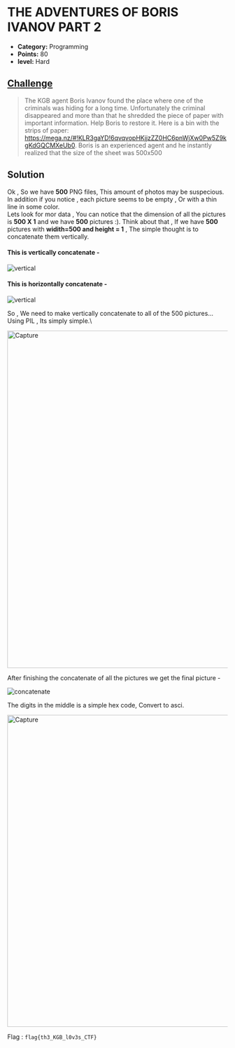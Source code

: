 
# THE ADVENTURES OF BORIS IVANOV PART 2

* **Category:** Programming
* **Points:** 80 
* **level:** Hard


## [Challenge](https://ctflearn.com/problems/382)

> The KGB agent Boris Ivanov found the place where one of the criminals was hiding for a long time. Unfortunately the criminal disappeared and more than that he shredded the piece of paper with important information. Help Boris to restore it. Here is a bin with the strips of paper: https://mega.nz/#!KLR3gaYD!6qvqvopHKjjzZZ0HC6pnWjXw0Pw5Z9kgKdGQCMXeUb0. Boris is an experienced agent and he instantly realized that the size of the sheet was 500x500

## Solution
Ok , So we have **500** PNG files, This amount of photos may be suspecious.\
In addition if you notice , each picture seems to be empty , Or with a thin line in some color.\
Lets look for mor data , You can notice that the dimension of all the pictures is **500 X 1** and we have **500** pictures :).
Think about that , If we have **500** pictures with **widith=500 and height = 1** , The simple thought is to concatenate them vertically.

#### This is vertically concatenate  - 

![vertical](https://user-images.githubusercontent.com/57364083/69500145-2ba77480-0f01-11ea-9892-dd9d9543974d.png)

#### This is horizontally concatenate  - 

![vertical](https://user-images.githubusercontent.com/57364083/69500161-51cd1480-0f01-11ea-95b9-30c9f28f64c2.png)

So , We need to make vertically concatenate to all of the 500 pictures...
Using PIL , Its simply simple.\

<img width="769" alt="Capture" src="https://user-images.githubusercontent.com/57364083/69500288-68c03680-0f02-11ea-8664-87bf07894cc5.PNG">

After finishing the concatenate of all the pictures we get the final picture - 

![concatenate](https://user-images.githubusercontent.com/57364083/69500306-9c02c580-0f02-11ea-9105-08f6b4fdc886.png)

The digits in the middle is a simple hex code, Convert to asci.

<img width="711" alt="Capture" src="https://user-images.githubusercontent.com/57364083/69500332-dec49d80-0f02-11ea-88d8-d2d04356f3d1.PNG">


Flag : ```flag{th3_KGB_l0v3s_CTF}```

